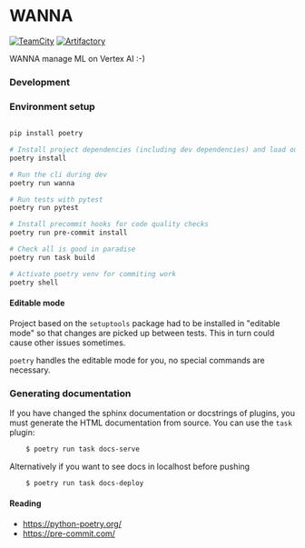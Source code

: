 # WANNA

[![TeamCity](https://tc.ida.avast.com/app/rest/builds/buildType:BigDataSystem_Projects_Wanna_Publish___Release,branch:<default>/statusIcon)](https://tc.ida.avast.com/project/BigDataSystem_Projects_Wanna?mode=builds)
[![Artifactory](https://pypi-badger.luft.avast.com/image/pypi-local/wanna)](https://artifactory.ida.avast.com/artifactory/webapp/#/artifacts/browse/tree/General/pypi-local/wanna)

WANNA manage ML on Vertex AI :-)

### Development

### Environment setup
```bash

pip install poetry

# Install project dependencies (including dev dependencies) and load our cli  into a Python virtual environment managed by Poetry 
poetry install

# Run the cli during dev
poetry run wanna

# Run tests with pytest
poetry run pytest

# Install precommit hooks for code quality checks
poetry run pre-commit install

# Check all is good in paradise
poetry run task build

# Activate poetry venv for commiting work
poetry shell

```

#### Editable mode
Project based on the `setuptools` package had to be installed in "editable mode"
so that changes are picked up between tests. This in turn could cause other
issues sometimes.

`poetry` handles the editable mode for you, no special commands are necessary.

### Generating documentation
If you have changed the sphinx documentation or docstrings of plugins, you must
generate the HTML documentation from source. You can use the `task` plugin:
```bash
	$ poetry run task docs-serve
```

Alternatively if you want to see docs in localhost before pushing
```bash
	$ poetry run task docs-deploy
```

#### Reading
* https://python-poetry.org/
* https://pre-commit.com/
